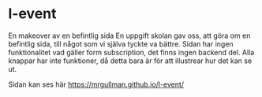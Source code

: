 # l-event
En makeover av en befintlig sida
En uppgift skolan gav oss, att göra om en befintlig sida, till något som vi själva tyckte va bättre.
Sidan har ingen funktionalitet vad gäller form subscription, det finns ingen backend del.
Alla knappar har inte funktioner, då detta bara är för att illustrear hur det kan se ut.

Sidan kan ses här  https://mrgullman.github.io/l-event/
